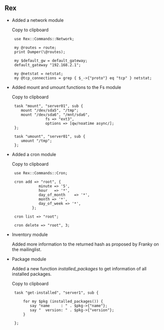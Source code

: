 ## Rex

-   Added a network module

    Copy to clipboard

         use Rex::Commands::Network;
            
         my @routes = route;
         print Dumper(\@routes);
            
         my $default_gw = default_gateway;
         default_gateway "192.168.2.1";
             
         my @netstat = netstat;
         my @tcp_connections = grep { $_->{"proto"} eq "tcp" } netstat;

-   Added mount and umount functions to the Fs module

    Copy to clipboard

         task "mount", "server01", sub {
            mount "/dev/sda5", "/tmp";
            mount "/dev/sda6", "/mnt/sda6",
                       fs => "ext3",
                       options => [qw/noatime async/];
         };

         task "umount", "server01", sub {
            umount "/tmp";
         };

-   Added a cron module

    Copy to clipboard

         use Rex::Commands::Cron;
             
         cron add => "root", {
                    minute => '5',
                    hour   => '*',
                    day_of_month    => '*',
                    month => '*',
                    day_of_week => '*',
                 };
                   
         cron list => "root";
              
         cron delete => "root", 3;

-   Inventory module

    Added more information to the returned hash as proposed by Franky on the mailinglist.

-   Package module

    Added a new function *installed\_packages* to get information of all installed packages.

    Copy to clipboard

         task "get-installed", "server1", sub {
            
             for my $pkg (installed_packages()) {
                say "name     : " . $pkg->{"name"};
                say "  version: " . $pkg->{"version"};
             }
             
         };


